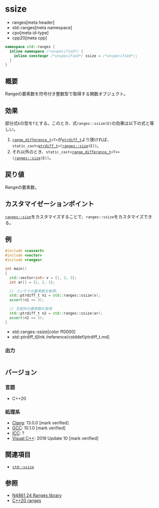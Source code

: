 # ssize
* ranges[meta header]
* std::ranges[meta namespace]
* cpo[meta id-type]
* cpp20[meta cpp]

```cpp
namespace std::ranges {
  inline namespace /*unspecified*/ {
    inline constexpr /*unspecified*/ ssize = /*unspecified*/;
  }
}
```

## 概要
Rangeの要素数を符号付き整数型で取得する関数オブジェクト。

## 効果
部分式`E`の型を`T`とする。このとき、式`ranges::ssize(E)`の効果は以下の式と等しい。

1. [`range_difference_t`](range_difference_t.md)`<T>`が[`ptrdiff_t`](/reference/cstddef/ptrdiff_t.md)より狭ければ、`static_cast<`[`ptrdiff_t`](/reference/cstddef/ptrdiff_t.md)`>(`[`ranges::size`](size.md)`(E))`。
2. それ以外のとき、`static_cast<`[`range_difference_t`](range_difference_t.md)`<T>>(`[`ranges::size`](size.md)`(E))`。

## 戻り値
Rangeの要素数。

## カスタマイゼーションポイント
[`ranges::size`](size.md)をカスタマイズすることで、`ranges::ssize`をカスタマイズできる。

## 例
```cpp example
#include <cassert>
#include <vector>
#include <ranges>

int main()
{
  std::vector<int> v = {1, 2, 3};
  int ar[] = {1, 2, 3};

  // コンテナの要素数を取得。
  std::ptrdiff_t n1 = std::ranges::ssize(v);
  assert(n1 == 3);

  // 生配列の要素数を取得
  std::ptrdiff_t n2 = std::ranges::ssize(ar);
  assert(n2 == 3);
}
```
* std::ranges::ssize[color ff0000]
* std::ptrdiff_t[link /reference/cstddef/ptrdiff_t.md]

### 出力
```
```

## バージョン
### 言語
- C++20

### 処理系
- [Clang](/implementation.md#clang): 13.0.0 [mark verified]
- [GCC](/implementation.md#gcc): 10.1.0 [mark verified]
- [ICC](/implementation.md#icc): ?
- [Visual C++](/implementation.md#visual_cpp): 2019 Update 10 [mark verified]

## 関連項目
- [`std::ssize`](/reference/iterator/ssize.md)

## 参照
- [N4861 24 Ranges library](https://timsong-cpp.github.io/cppwp/n4861/ranges)
- [C++20 ranges](https://techbookfest.org/product/5134506308665344)
